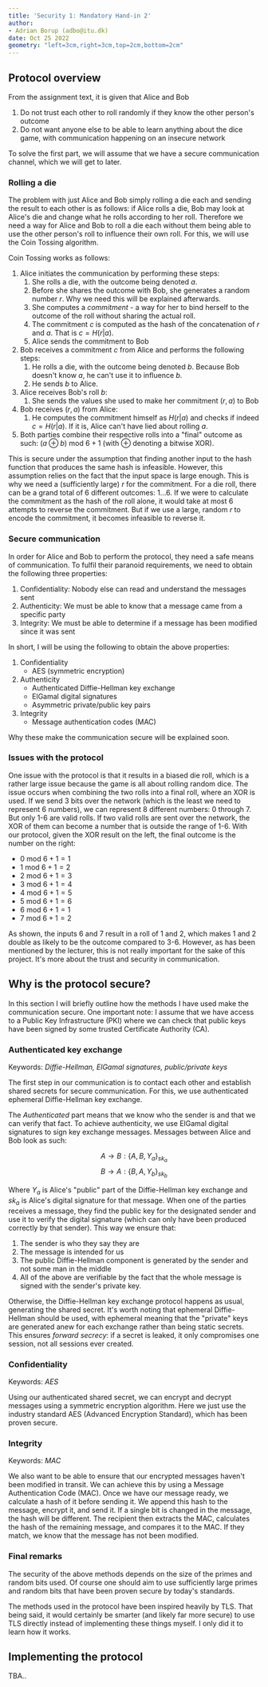 ```yaml
---
title: 'Security 1: Mandatory Hand-in 2'
author:
- Adrian Borup (adbo@itu.dk)
date: Oct 25 2022
geometry: "left=3cm,right=3cm,top=2cm,bottom=2cm"
---
```


## Protocol overview

From the assignment text, it is given that Alice and Bob

1. Do not trust each other to roll randomly if they know the other person's outcome
2. Do not want anyone else to be able to learn anything about the dice game, with communication happening on an insecure network

To solve the first part, we will assume that we have a secure communication channel, which we will get to later.

### Rolling a die

The problem with just Alice and Bob simply rolling a die each and sending the result to each other is as follows: if Alice rolls a die, Bob may look at Alice's die and change what he rolls according to her roll. Therefore we need a way for Alice and Bob to roll a die each without them being able to use the other person's roll to influence their own roll. For this, we will use the Coin Tossing algorithm.

Coin Tossing works as follows:

1. Alice initiates the communication by performing these steps:
   1. She rolls a die, with the outcome being denoted $a$.
   2. Before she shares the outcome with Bob, she generates a random number $r$. Why we need this will be explained afterwards.
   3. She computes a *commitment* - a way for her to bind herself to the outcome of the roll without sharing the actual roll.
   4. The commitment $c$ is computed as the hash of the concatenation of $r$ and $a$. That is $c = H(r | a)$.
   5. Alice sends the commitment to Bob
2. Bob receives a commitment $c$ from Alice and performs the following steps:
   1. He rolls a die, with the outcome being denoted $b$. Because Bob doesn't know $a$, he can't use it to influence $b$.
   2. He sends $b$ to Alice.
3. Alice receives Bob's roll $b$:
   1. She sends the values she used to make her commitment $(r, a)$ to Bob
4. Bob receives $(r, a)$ from Alice:
   1. He computes the commitment himself as $H(r | a)$ and checks if indeed $c = H(r | a)$. If it is, Alice can't have lied about rolling $a$.
5. Both parties combine their respective rolls into a "final" outcome as such: $(a \oplus b)\ \text{mod}\ 6 + 1$ (with $\oplus$ denoting a bitwise XOR).

This is secure under the assumption that finding another input to the hash function that produces the same hash is infeasible. However, this assumption relies on the fact that the input space is large enough. This is why we need a (sufficiently large) $r$ for the commitment. For a die roll, there can be a grand total of 6 different outcomes: $1\ldots 6$. If we were to calculate the commitment as the hash of the roll alone, it would take at most 6 attempts to reverse the commitment. But if we use a large, random $r$ to encode the commitment, it becomes infeasible to reverse it.

### Secure communication

In order for Alice and Bob to perform the protocol, they need a safe means of communication. To fulfil their paranoid requirements, we need to obtain the following three properties:

1. Confidentiality: Nobody else can read and understand the messages sent
2. Authenticity: We must be able to know that a message came from a specific party
3. Integrity: We must be able to determine if a message has been modified since it was sent

In short, I will be using the following to obtain the above properties:

1. Confidentiality
   - AES (symmetric encryption)
2. Authenticity
   - Authenticated Diffie-Hellman key exchange
   - ElGamal digital signatures
   - Asymmetric private/public key pairs
3. Integrity
   - Message authentication codes (MAC)

Why these make the communication secure will be explained soon.

### Issues with the protocol

One issue with the protocol is that it results in a biased die roll, which is a rather large issue because the game is all about rolling random dice. The issue occurs when combining the two rolls into a final roll, where an XOR is used. If we send 3 bits over the network (which is the least we need to represent 6 numbers), we can represent 8 different numbers: 0 through 7. But only 1-6 are valid rolls. If two valid rolls are sent over the network, the XOR of them can become a number that is outside the range of 1-6. With our protocol, given the XOR result on the left, the final outcome is the number on the right:

- $0\ \text{mod}\ 6 + 1 = 1$
- $1\ \text{mod}\ 6 + 1 = 2$
- $2\ \text{mod}\ 6 + 1 = 3$
- $3\ \text{mod}\ 6 + 1 = 4$
- $4\ \text{mod}\ 6 + 1 = 5$
- $5\ \text{mod}\ 6 + 1 = 6$
- $6\ \text{mod}\ 6 + 1 = 1$
- $7\ \text{mod}\ 6 + 1 = 2$

As shown, the inputs 6 and 7 result in a roll of 1 and 2, which makes 1 and 2 double as likely to be the outcome compared to 3-6. However, as has been mentioned by the lecturer, this is not really important for the sake of this project. It's more about the trust and security in communication.

## Why is the protocol secure?

In this section I will briefly outline how the methods I have used make the communication secure. One important note: I assume that we have access to a Public Key Infrastructure (PKI) where we can check that public keys have been signed by some trusted Certificate Authority (CA).

### Authenticated key exchange

Keywords: *Diffie-Hellman, ElGamal signatures, public/private keys*

The first step in our communication is to contact each other and establish shared secrets for secure communication. For this, we use authenticated ephemeral Diffie-Hellman key exchange.

The *Authenticated* part means that we know who the sender is and that we can verify that fact. To achieve authenticity, we use ElGamal digital signatures to sign key exchange messages. Messages between Alice and Bob look as such:

$$A \to B: \{A, B, Y_a\}_{sk_a}$$
$$B \to A: \{B, A, Y_b\}_{sk_b}$$

Where $Y_a$ is Alice's "public" part of the Diffie-Hellman key exchange and $sk_a$ is Alice's digital signature for that message. When one of the parties receives a message, they find the public key for the designated sender and use it to verify the digital signature (which can only have been produced correctly by that sender). This way we ensure that:

1. The sender is who they say they are
2. The message is intended for us
3. The public Diffie-Hellman component is generated by the sender and not some man in the middle
4. All of the above are verifiable by the fact that the whole message is signed with the sender's private key.

Otherwise, the Diffie-Hellman key exchange protocol happens as usual, generating the shared secret. It's worth noting that ephemeral Diffie-Hellman should be used, with ephemeral meaning that the "private" keys are generated anew for each exchange rather than being static secrets. This ensures *forward secrecy*: if a secret is leaked, it only compromises one session, not all sessions ever created.

### Confidentiality

Keywords: *AES*

Using our authenticated shared secret, we can encrypt and decrypt messages using a symmetric encryption algorithm. Here we just use the industry standard AES (Advanced Encryption Standard), which has been proven secure.

### Integrity

Keywords: *MAC*

We also want to be able to ensure that our encrypted messages haven't been modified in transit. We can achieve this by using a Message Authentication Code (MAC). Once we have our message ready, we calculate a hash of it before sending it. We append this hash to the message, encrypt it, and send it. If a single bit is changed in the message, the hash will be different. The recipient then extracts the MAC, calculates the hash of the remaining message, and compares it to the MAC. If they match, we know that the message has not been modified.

### Final remarks

The security of the above methods depends on the size of the primes and random bits used. Of course one should aim to use sufficiently large primes and random bits that have been proven secure by today's standards.

The methods used in the protocol have been inspired heavily by TLS. That being said, it would certainly be smarter (and likely far more secure) to use TLS directly instead of implementing these things myself. I only did it to learn how it works.

## Implementing the protocol

TBA..
